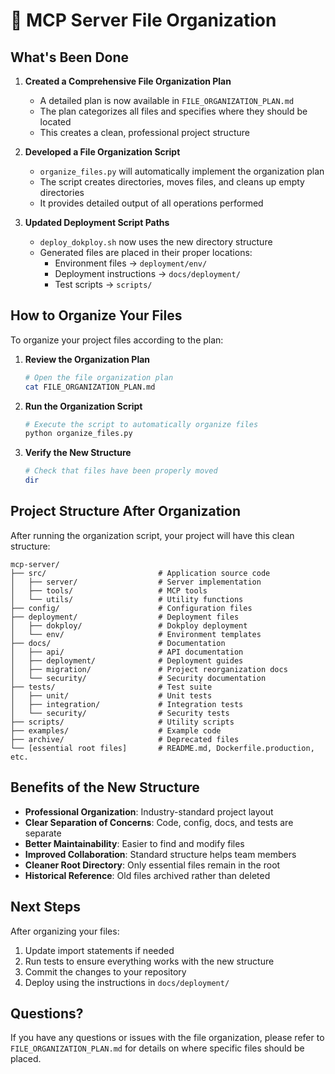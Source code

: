 # 🚀 MCP Server File Organization

## What's Been Done

1. **Created a Comprehensive File Organization Plan**
   - A detailed plan is now available in `FILE_ORGANIZATION_PLAN.md`
   - The plan categorizes all files and specifies where they should be located
   - This creates a clean, professional project structure

2. **Developed a File Organization Script**
   - `organize_files.py` will automatically implement the organization plan
   - The script creates directories, moves files, and cleans up empty directories
   - It provides detailed output of all operations performed

3. **Updated Deployment Script Paths**
   - `deploy_dokploy.sh` now uses the new directory structure
   - Generated files are placed in their proper locations:
     - Environment files → `deployment/env/`
     - Deployment instructions → `docs/deployment/`
     - Test scripts → `scripts/`

## How to Organize Your Files

To organize your project files according to the plan:

1. **Review the Organization Plan**
   ```bash
   # Open the file organization plan
   cat FILE_ORGANIZATION_PLAN.md
   ```

2. **Run the Organization Script**
   ```bash
   # Execute the script to automatically organize files
   python organize_files.py
   ```

3. **Verify the New Structure**
   ```bash
   # Check that files have been properly moved
   dir
   ```

## Project Structure After Organization

After running the organization script, your project will have this clean structure:

```
mcp-server/
├── src/                         # Application source code
│   ├── server/                  # Server implementation
│   ├── tools/                   # MCP tools
│   └── utils/                   # Utility functions
├── config/                      # Configuration files
├── deployment/                  # Deployment files
│   ├── dokploy/                 # Dokploy deployment
│   └── env/                     # Environment templates
├── docs/                        # Documentation
│   ├── api/                     # API documentation
│   ├── deployment/              # Deployment guides
│   ├── migration/               # Project reorganization docs
│   └── security/                # Security documentation
├── tests/                       # Test suite
│   ├── unit/                    # Unit tests
│   ├── integration/             # Integration tests
│   └── security/                # Security tests
├── scripts/                     # Utility scripts
├── examples/                    # Example code
├── archive/                     # Deprecated files
└── [essential root files]       # README.md, Dockerfile.production, etc.
```

## Benefits of the New Structure

- **Professional Organization**: Industry-standard project layout
- **Clear Separation of Concerns**: Code, config, docs, and tests are separate
- **Better Maintainability**: Easier to find and modify files
- **Improved Collaboration**: Standard structure helps team members
- **Cleaner Root Directory**: Only essential files remain in the root
- **Historical Reference**: Old files archived rather than deleted

## Next Steps

After organizing your files:

1. Update import statements if needed
2. Run tests to ensure everything works with the new structure
3. Commit the changes to your repository
4. Deploy using the instructions in `docs/deployment/`

## Questions?

If you have any questions or issues with the file organization, please refer to `FILE_ORGANIZATION_PLAN.md` for details on where specific files should be placed.
